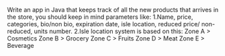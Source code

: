 Write an app in Java that keeps track of all the new products that arrives in the store, you should keep in mind parameters like:
1.Name, price, categories, bio/non bio, expiration date, isle location, reduced price/ non-reduced, units number.
2.Isle location system is based on this:
Zone A > Cosmetics
Zone B > Grocery
Zone C > Fruits
Zone D > Meat
Zone E > Beverage